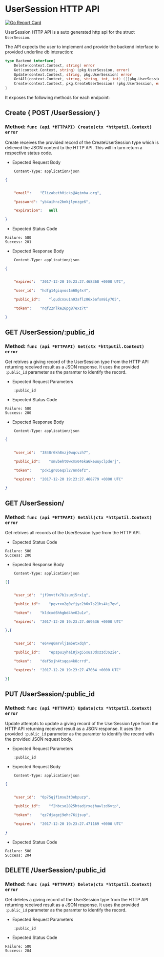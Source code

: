 UserSession HTTP API 
===============================

[![Go Report Card](https://goreportcard.com/badge/github.com/gokit/tenancykit/pkg/resources/usersessionapi)](https://goreportcard.com/report/github.com/gokit/tenancykit/pkg/resources/usersessionapi)

UserSession HTTP API is a auto generated http api for the struct `UserSession`.

The API expects the user to implement and provide the backend interface to provided underline db interaction:

```go
type Backend interface{
    Delete(context.Context, string) error
    Get(context.Context, string) (pkg.UserSession, error)
    Update(context.Context, string, pkg.UserSession) error
    GetAll(context.Context, string, string, int, int) ([]pkg.UserSession, int, error)
    Create(context.Context, pkg.CreateUserSession) (pkg.UserSession, error)
}
```

It exposes the following methods for each endpoint:

## Create { POST /UserSession/ }
### Method: `func (api *HTTPAPI) Create(ctx *httputil.Context) error`

Create receives the provided record of the CreateUserSession type which is delieved the 
JSON content to the HTTP API. This will in turn return a respective status code.

- Expected Request Body

```http
    Content-Type: application/json
```

```json
{


    "email":	"ElizabethHicks@Agimba.org",

    "password":	"yb4uihnc2bnkjlynzge6",

    "expiration":	null

}
```

- Expected Status Code

```
Failure: 500
Success: 201
```

- Expected Response Body

```http
    Content-Type: application/json
```

```json
{


    "expires":	"2017-12-20 19:23:27.468368 +0000 UTC",

    "user_id":	"hdfg14giqvos1m68g4x4",

    "public_id":	"lqudcnxu1n93aflz06x5afsm9iy705",

    "token":	"nqf22nlke26pg87exz7t"

}
```

## GET /UserSession/:public_id
### Method: `func (api *HTTPAPI) Get(ctx *httputil.Context) error`

Get retrives a giving record of the UserSession type from the HTTP API returning received result as a JSON
response. It uses the provided `:public_id` parameter as the paramter to identify the record.

- Expected Request Parameters

```
    :public_id
```

- Expected Status Code

```
Failure: 500
Success: 200
```

- Expected Response Body

```http
    Content-Type: application/json
```

```json
{


    "user_id":	"3848r6kh8nzj0wqcvzh7",

    "public_id":	"smvbeht0wxmx046ka6keuuyclpderj",

    "token":	"pdxign056qxl27nndefz",

    "expires":	"2017-12-20 19:23:27.468779 +0000 UTC"

}
```

## GET /UserSession/
### Method: `func (api *HTTPAPI) GetAll(ctx *httputil.Context) error`

Get retrives all records of the UserSession type from the HTTP API.

- Expected Status Code

```
Failure: 500
Success: 200
```

- Expected Response Body

```http
    Content-Type: application/json
```

```json
[{


    "user_id":	"jf9mvtfx7b1sumj5rx1q",

    "public_id":	"pgvrxo2g0zfjyc2b6x7s21hs4kj7qw",

    "token":	"kldcxd6hhgbd4hv02u1v",

    "expires":	"2017-12-20 19:23:27.469536 +0000 UTC"

},{


    "user_id":	"e64vq6mrvlj1m5etxdqh",

    "public_id":	"epzpu1yhai8jxg55xuz3dxzzd3o2ie",

    "token":	"def5xjh4tsqqa4k8crrd",

    "expires":	"2017-12-20 19:23:27.47034 +0000 UTC"

}]
```

## PUT /UserSession/:public_id
### Method: `func (api *HTTPAPI) Update(ctx *httputil.Context) error`

Update attempts to update a giving record of the UserSession type from the HTTP API returning received result as a JSON
response. It uses the provided `:public_id` parameter as the paramter to identify the record with the provided JSON request body.

- Expected Request Parameters

```
    :public_id
```

- Expected Request Body

```http
    Content-Type: application/json
```

```json
{


    "user_id":	"0p75qjf1msu3t3obpuzp",

    "public_id":	"f2hbcso2825htadjrxejhawlzd6vtp",

    "token":	"qz7djagej9ehc76ijsup",

    "expires":	"2017-12-20 19:23:27.471169 +0000 UTC"

}
```

- Expected Status Code

```
Failure: 500
Success: 204
```

## DELETE /UserSession/:public_id
### Method: `func (api *HTTPAPI) Delete(ctx *httputil.Context) error`

Get deletes a giving record of the UserSession type from the HTTP API returning received result as a JSON
response. It uses the provided `:public_id` parameter as the paramter to identify the record.

- Expected Request Parameters

```
    :public_id
```

- Expected Status Code

```
Failure: 500
Success: 204
```


